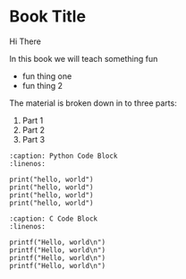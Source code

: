 <!-- #region -->
Book Title 
=====================================

Hi There

In this book we will teach something fun
- fun thing one
- fun thing 2

The material is broken down in to three parts: 
1. Part 1 
2. Part 2
3. Part 3

```{code-block} python
:caption: Python Code Block
:linenos:

print("hello, world")
print("hello, world")
print("hello, world")
print("hello, world")
```

```{code-block} c
:caption: C Code Block
:linenos:

printf("Hello, world\n")
printf("Hello, world\n")
printf("Hello, world\n")
printf("Hello, world\n")
```

<!-- #endregion -->

